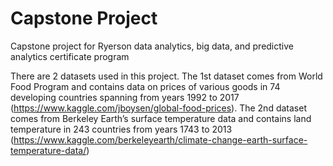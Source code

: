 # Capstone Project
Capstone project for Ryerson data analytics, big data, and predictive analytics certificate program

There are 2 datasets used in this project. The 1st dataset comes from World Food Program and contains data on prices of various goods in 74 developing countries spanning from years 1992 to 2017 (https://www.kaggle.com/jboysen/global-food-prices). The 2nd dataset comes from Berkeley Earth’s surface temperature data and contains land temperature in 243 countries from years 1743 to 2013 (https://www.kaggle.com/berkeleyearth/climate-change-earth-surface-temperature-data/)
